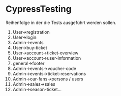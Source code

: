 # CypressTesting
Reihenfolge in der die Tests ausgeführt werden sollen.
1. User->registration
2. User->login
3. Admin->events
4. User->buy-ticket
5. User->account->ticket-overview
6. User->account->user-information
7. general->footer
8. Admin->events->voucher-code
9. Admin->events->ticket-reservations
10. Admin->our-fans->persons / users
11. Admin->sales->sales
12. Admin->season-ticket...
